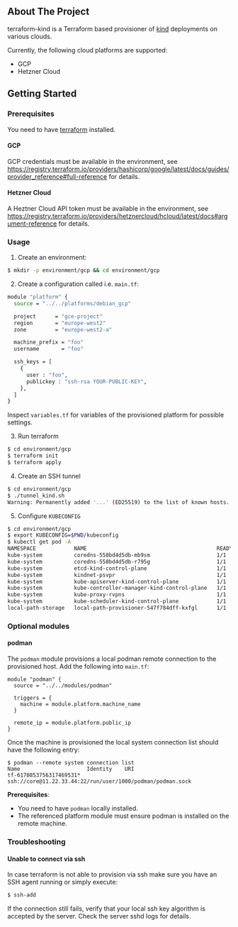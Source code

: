 ## About The Project

terraform-kind is a Terraform based provisioner of [kind](https://kind.sigs.k8s.io/docs/user/quick-start/) deployments on various clouds.

Currently, the following cloud platforms are supported:

* GCP
* Hetzner Cloud

## Getting Started

### Prerequisites

You need to have [terraform](https://www.terraform.io/) installed.

#### GCP

GCP credentials must be available in the environment, see https://registry.terraform.io/providers/hashicorp/google/latest/docs/guides/provider_reference#full-reference for details.

#### Hetzner Cloud

A Heztner Cloud API token must be available in the environment, see https://registry.terraform.io/providers/hetznercloud/hcloud/latest/docs#argument-reference for details.

### Usage

1. Create an environment:
```sh
$ mkdir -p environment/gcp && cd environment/gcp
```
2. Create a configuration called i.e. `main.tf`:
```sh
module "platform" {
  source = "../../platforms/debian_gcp"

  project      = "gce-project"
  region       = "europe-west2"
  zone         = "europe-west2-a"

  machine_prefix = "foo"
  username       = "foo"

  ssh_keys = [
    {
      user : "foo",
      publickey : "ssh-rsa YOUR-PUBLIC-KEY",
    },
  ]
}
```

Inspect `variables.tf` for variables of the provisioned platform for possible settings.

3. Run terraform
```sh
$ cd environment/gcp
$ terraform init
$ terraform apply
```

4. Create an SSH tunnel
```sh
$ cd environment/gcp
$ ./tunnel_kind.sh 
Warning: Permanently added '...' (ED25519) to the list of known hosts.
```

5. Configure `KUBECONFIG`
```sh
$ cd environment/gcp
$ export KUBECONFIG=$PWD/kubeconfig
$ kubectl get pod -A
NAMESPACE            NAME                                         READY   STATUS    RESTARTS   AGE
kube-system          coredns-558bd4d5db-mb9sm                     1/1     Running   0          69m
kube-system          coredns-558bd4d5db-r795g                     1/1     Running   0          69m
kube-system          etcd-kind-control-plane                      1/1     Running   0          69m
kube-system          kindnet-psvpr                                1/1     Running   0          69m
kube-system          kube-apiserver-kind-control-plane            1/1     Running   0          69m
kube-system          kube-controller-manager-kind-control-plane   1/1     Running   0          69m
kube-system          kube-proxy-rvpns                             1/1     Running   0          69m
kube-system          kube-scheduler-kind-control-plane            1/1     Running   0          69m
local-path-storage   local-path-provisioner-547f784dff-kxfgl      1/1     Running   0          69m
```

### Optional modules

#### podman

The `podman` module provisions a local podman remote connection to the provisioned host. Add the following into `main.tf`:

```
module "podman" {
  source = "../../modules/podman"

  triggers = {
    machine = module.platform.machine_name
  }

  remote_ip = module.platform.public_ip
}
```

Once the machine is provisioned the local system connection list should have the following entry:
```
$ podman --remote system connection list
Name                     Identity    URI
tf-6170853756317469531*              ssh://core@11.22.33.44:22/run/user/1000/podman/podman.sock
```

**Prerequisites**:
- You need to have `podman` locally installed.
- The referenced platform module must ensure podman is installed on the remote machine.

### Troubleshooting

#### Unable to connect via ssh

In case terraform is not able to provision via ssh make sure you have an SSH agent running or simply execute:

```sh
$ ssh-add
```

If the connection still fails, verify that your local ssh key algorithm is accepted by the server.
Check the server sshd logs for details.
